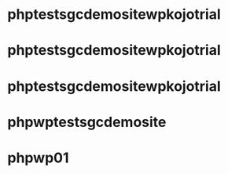 # phptestsgcdemositewpkojotrial
# phptestsgcdemositewpkojotrial
# phptestsgcdemositewpkojotrial
# phpwptestsgcdemosite
# phpwp01

